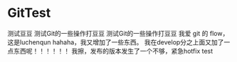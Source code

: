 # GitTest
测试豆豆
测试Git的一些操作打豆豆
测试Git的一些操作打豆豆
我爱 git 的 flow，这是luchenqun
hahaha，我又增加了一些东西。
我在develop分之上面又加了一点东西呢！！！！！！
我擦，发布的版本发生了一个不够，紧急hotfix
test
